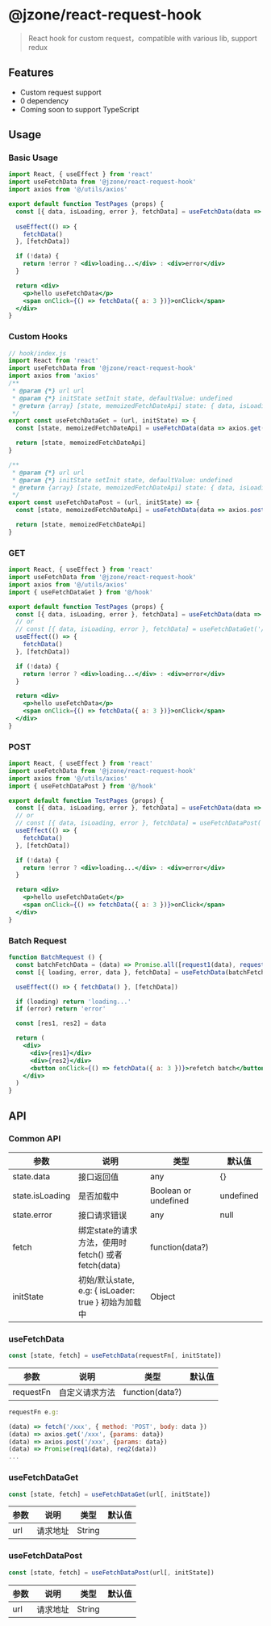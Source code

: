 # @jzone/react-request-hook

> React hook for custom request，compatible with various lib, support redux

## Features

- Custom request support
- 0 dependency
- Coming soon to support TypeScript

## Usage

### Basic Usage

```jsx
import React, { useEffect } from 'react'
import useFetchData from '@jzone/react-request-hook'
import axios from '@/utils/axios'

export default function TestPages (props) {
  const [{ data, isLoading, error }, fetchData] = useFetchData(data => axios.get('/xxx', { params: data }))
  
  useEffect(() => {
    fetchData()
  }, [fetchData])

  if (!data) {
    return !error ? <div>loading...</div> : <div>error</div>
  }

  return <div>
    <p>hello useFetchData</p>
    <span onClick={() => fetchData({ a: 3 })}>onClick</span>
  </div>
}
```

### Custom Hooks

```js
// hook/index.js
import React from 'react'
import useFetchData from '@jzone/react-request-hook'
import axios from 'axios'
/**
 * @param {*} url url
 * @param {*} initState setInit state, defaultValue: undefined
 * @return {array} [state, memoizedFetchDateApi] state: { data, isLoading, error, ... }
 */
export const useFetchDataGet = (url, initState) => {
  const [state, memoizedFetchDateApi] = useFetchData(data => axios.get(url, { params: data }), initState)

  return [state, memoizedFetchDateApi]
}

/**
 * @param {*} url url
 * @param {*} initState setInit state, defaultValue: undefined
 * @return {array} [state, memoizedFetchDateApi] state: { data, isLoading, error, ... }
 */
export const useFetchDataPost = (url, initState) => {
  const [state, memoizedFetchDateApi] = useFetchData(data => axios.post(url, data), initState)

  return [state, memoizedFetchDateApi]
}
```

### GET

```jsx
import React, { useEffect } from 'react'
import useFetchData from '@jzone/react-request-hook'
import axios from '@/utils/axios'
import { useFetchDataGet } from '@/hook'

export default function TestPages (props) {
  const [{ data, isLoading, error }, fetchData] = useFetchData(data => axios.get('/xxx', { params: data }))
  // or
  // const [{ data, isLoading, error }, fetchData] = useFetchDataGet('/xxx')
  useEffect(() => {
    fetchData()
  }, [fetchData])

  if (!data) {
    return !error ? <div>loading...</div> : <div>error</div>
  }

  return <div>
    <p>hello useFetchData</p>
    <span onClick={() => fetchData({ a: 3 })}>onClick</span>
  </div>
}
```

### POST

```jsx
import React, { useEffect } from 'react'
import useFetchData from '@jzone/react-request-hook'
import axios from '@/utils/axios'
import { useFetchDataPost } from '@/hook'

export default function TestPages (props) {
  const [{ data, isLoading, error }, fetchData] = useFetchData(data => axios.post('/xxx', data))
  // or
  // const [{ data, isLoading, error }, fetchData] = useFetchDataPost('/xxx')
  useEffect(() => {
    fetchData()
  }, [fetchData])

  if (!data) {
    return !error ? <div>loading...</div> : <div>error</div>
  }

  return <div>
    <p>hello useFetchDataGet</p>
    <span onClick={() => fetchData({ a: 3 })}>onClick</span>
  </div>
}
```

### Batch Request

```jsx
function BatchRequest () {
  const batchFetchData = (data) => Promise.all([request1(data), request2(data)])
  const [{ loading, error, data }, fetchData] = useFetchData(batchFetchData)

  useEffect(() => { fetchData() }, [fetchData])

  if (loading) return 'loading...'
  if (error) return 'error'

  const [res1, res2] = data

  return (
    <div>
      <div>{res1}</div>
      <div>{res2}</div>
      <button onClick={() => fetchData({ a: 3 })}>refetch batch</button>
    </div>
  )
}
```

## API

### Common API

参数 | 说明 | 类型 | 默认值
----- | ---- | --- | ---
state.data | 接口返回值 | any | {}
state.isLoading | 是否加载中 | Boolean or undefined | undefined
state.error | 接口请求错误 | any | null
fetch | 绑定state的请求方法，使用时fetch() 或者 fetch(data) | function(data?) |
initState | 初始/默认state, e.g: { isLoader: true } 初始为加载中 | Object |

### useFetchData

```js
const [state, fetch] = useFetchData(requestFn[, initState])
```

参数 | 说明 | 类型 | 默认值
----- | ---- | --- | ---
requestFn | 自定义请求方法 | function(data?) |

```js
requestFn e.g:

(data) => fetch('/xxx', { method: 'POST', body: data })
(data) => axios.get('/xxx', {params: data})
(data) => axios.post('/xxx', {params: data})
(data) => Promise(req1(data), req2(data))
...
```

### useFetchDataGet

```js
const [state, fetch] = useFetchDataGet(url[, initState])
```

参数 | 说明 | 类型 | 默认值
----- | ---- | --- | ---
url | 请求地址 | String |

### useFetchDataPost

```js
const [state, fetch] = useFetchDataPost(url[, initState])
```

参数 | 说明 | 类型 | 默认值
----- | ---- | --- | ---
url | 请求地址 | String |
